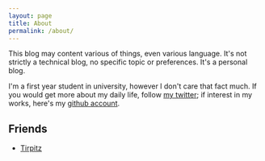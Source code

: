 ```yaml
---
layout: page
title: About
permalink: /about/
---
```


This blog may content various of things, even various language. It's not strictly a technical blog, no specific topic or preferences. It's a personal blog.

I'm a first year student in university, however I don't care that fact much. If you would get more about my daily life, follow [my twitter](https://twitter.com/kaguyamoe); if interest in my works, here's my [github account](https://github.com/0kaguya).

## Friends

- [Tirpitz](http://tirpitz.live)
